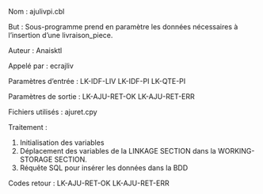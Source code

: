Nom : ajulivpi.cbl

But : Sous-programme prend en paramètre les données nécessaires à l’insertion d’une livraison_piece.

Auteur : Anaisktl

Appelé par : ecrajliv

Paramètres d’entrée : LK-IDF-LIV LK-IDF-PI LK-QTE-PI

Paramètres de sortie : LK-AJU-RET-OK LK-AJU-RET-ERR

Fichiers utilisés : ajuret.cpy

Traitement :
1) Initialisation des variables 
2) Déplacement des variables de la LINKAGE SECTION dans la WORKING-STORAGE SECTION.
3) Réquête SQL pour insérer les données dans la BDD  

Codes retour : LK-AJU-RET-OK LK-AJU-RET-ERR